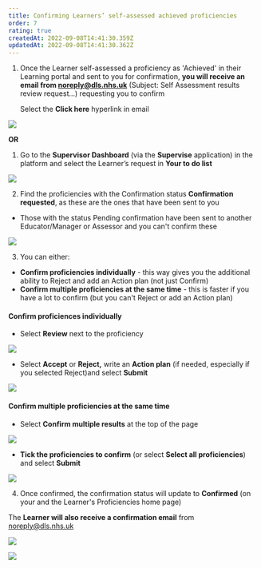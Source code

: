 ```yaml
---
title: Confirming Learners’ self-assessed achieved proficiencies
order: 7
rating: true
createdAt: 2022-09-08T14:41:30.359Z
updatedAt: 2022-09-08T14:41:30.362Z
---
```

1. Once the Learner self-assessed a proficiency as 'Achieved' in their Learning portal and sent to you for confirmation, **you will receive an email from noreply@dls.nhs.uk** (Subject: Self Assessment results review request...) requesting you to confirm

   Select the **Click here** hyperlink in email

![](/img/confirming-proficiencies_1_o.png)

**OR**

1. Go to the **Supervisor Dashboard** (via the **Supervise** application) in the platform and select the Learner’s request in **Your to do list** 

![](/img/learning-contract_3.png)

2. Find the proficiencies with the Confirmation status **Confirmation requested**, as these are the ones that have been sent to you

* Those with the status Pending confirmation have been sent to another Educator/Manager or Assessor and you can't confirm these

![](/img/confirming-proficiencies_1_n.png)

3. You can either: 

* **Confirm proficiencies individually**  - this way gives you the additional ability to Reject and add an Action plan (not just Confirm)
* **Confirm multiple proficiencies at the same time** - this is faster if you have a lot to confirm (but you can't Reject or add an Action plan)

#### Confirm proficiences individually

* Select **Review** next to the proficiency 

![](/img/confirming-proficiencies_3.png)

* Select **Accept** or **Reject,** write an **Action plan** (if needed, especially if you selected Reject)and select **Submit**

![](/img/confirming-proficiencies_4_n.png)

#### Confirm multiple proficiencies at the same time

* Select **Confirm multiple results** at the top of the page

![](/img/confirming-proficiencies_6.png)

* **Tick the proficiencies to confirm** (or select **Select all proficiencies**) and select **Submit**

![](/img/confirming-proficiencies_7_n.png)

4. Once confirmed, the confirmation status will update to **Confirmed** (on your and the Learner's Proficiencies home page) 

The **Learner will also receive a confirmation email** from noreply@dls.nhs.uk 

![](/img/confirming-proficiencies_8.png)

![](/img/confirming-proficiencies_9.png)